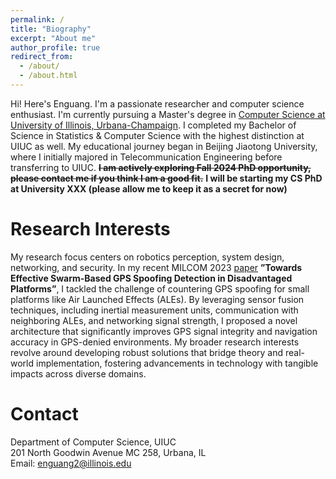 ```yaml
---
permalink: /
title: "Biography"
excerpt: "About me"
author_profile: true
redirect_from: 
  - /about/
  - /about.html
---
```


Hi! Here's Enguang. I'm a passionate researcher and computer science enthusiast. I'm currently pursuing a Master's degree in [Computer Science at University of Illinois, Urbana-Champaign](https://cs.illinois.edu/). I completed my Bachelor of Science in Statistics & Computer Science with the highest distinction at UIUC as well. My educational journey began in Beijing Jiaotong University, where I initially majored in Telecommunication Engineering before transferring to UIUC. ~~**I am actively exploring Fall 2024 PhD opportunity, please contact me if you think I am a good fit.**~~ **I will be starting my CS PhD at University XXX (please allow me to keep it as a secret for now)**

<!--- My skills span various programming languages including C/C++, Python, Java, Julia, Matlab, R, and Rust. I'm adept in tools like Pandas, NumPy, Sympy, as well as deep learning frameworks like PyTorch, TensorFlow, and Keras. 

My experiences are diverse. From being a Software Engineer Intern at Huawei Inc., where I developed probabilistic programming libraries and tensor-based statistics libraries, to contributing as a Research Assistant at the University of Illinois where I worked on probabilistic programs and their robustness evaluation.

I've also engaged in exciting projects such as designing a ROS-based swarm drones simulation package and enhancing GPS spoofing detection in disadvantaged platforms.

In addition to my technical pursuits, I'm dedicated to teaching. As a Graduate Teaching Assistant, I've mentored students in mastering system programming, advanced I/O handling, memory optimization, and more.

I'm driven by a curiosity to bridge theory and real-world implementation. My research statement revolves around robotics perception, system design, networking, and security. My recent work on swarm-based GPS spoofing detection demonstrates my commitment to advancing technology for practical impact across domains.

Looking forward to new challenges and opportunities as I continue on this exciting journey!
-->



Research Interests
======
My research focus centers on robotics perception, system design, networking, and security. In my recent MILCOM 2023 [paper](http://enguang2.github.io/files/milcom2023.pdf) **”Towards Effective Swarm-Based GPS Spoofing Detection in Disadvantaged Platforms”**, I tackled the challenge of countering GPS spoofing for small platforms like Air Launched Effects
(ALEs). By leveraging sensor fusion techniques, including inertial measurement units, communication with
neighboring ALEs, and networking signal strength, I proposed a novel architecture that significantly improves
GPS signal integrity and navigation accuracy in GPS-denied environments. My broader research interests revolve around developing robust solutions that bridge theory and real-world implementation, fostering advancements in technology with tangible impacts across diverse domains.

<script type="text/javascript" id="clustrmaps" src="//clustrmaps.com/map_v2.js?d=WxnTsQDkaKZvKtWIuoVWtaqfEcB41QI6IH8F6c1SIJ4&cl=ffffff&w=a"></script>

Contact
======
Department of Computer Science, UIUC<br>
201 North Goodwin Avenue MC 258, Urbana, IL<br>
Email: enguang2@illinois.edu
